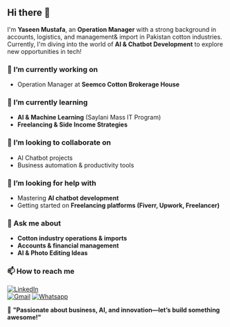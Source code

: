 ## Hi there 👋  

I'm **Yaseen Mustafa**, an **Operation Manager** with a strong background in accounts, logistics, and management& import in Pakistan cotton industries. Currently, I'm diving into the world of **AI & Chatbot Development** to explore new opportunities in tech!  

### 🔭 I’m currently working on  
- Operation Manager at **Seemco Cotton Brokerage House**  

### 🌱 I’m currently learning  
- **AI & Machine Learning** (Saylani Mass IT Program)  
- **Freelancing & Side Income Strategies**  

### 👯 I’m looking to collaborate on  
- AI Chatbot projects  
- Business automation & productivity tools  

### 🤔 I’m looking for help with  
- Mastering **AI chatbot development**  
- Getting started on **Freelancing platforms (Fiverr, Upwork, Freelancer)**  

### 💬 Ask me about  
- **Cotton industry operations & imports**  
- **Accounts & financial management**  
- **AI & Photo Editing Ideas**  

### 📫 How to reach me  
[![LinkedIn](https://img.shields.io/badge/LinkedIn-YaseenMustafa-blue?logo=linkedin)](https://www.linkedin.com/in/yaseen-mustafa-860262269)  
[![Gmail](https://img.shields.io/badge/Email-YaseenMustafa-red?logo=gmail)](mailto:yaseen.mustafa09@gmail.com) 
[![Whatsapp](https://img.shields.io/badge/Whastapp-+92-337-1412121-Green?logo=Whatsapp)](+923371412121) 

 

🚀 **"Passionate about business, AI, and innovation—let’s build something awesome!"**
